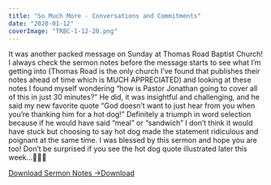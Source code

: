 ```yaml
---
title: "So Much More - Conversations and Commitments"
date: "2020-01-12"
coverImage: "TRBC-1-12-20.png"
---
```


It was another packed message on Sunday at Thomas Road Baptist Church! I always check the sermon notes before the message starts to see what I’m getting into (Thomas Road is the only church I’ve found that publishes their notes ahead of time which is MUCH APPRECIATED) and looking at these notes I found myself wondering “how is Pastor Jonathan going to cover all of this in just 30 minutes?” He did, it was insightful and challenging, and he said my new favorite quote “God doesn’t want to just hear from you when you’re thanking him for a hot dog!” Definitely a triumph in word selection because if he would have said “meal” or “sandwich” I don’t think it would have stuck but choosing to say hot dog made the statement ridiculous and poignant at the same time. I was blessed by this sermon and hope you are too! Don’t be surprised if you see the hot dog quote illustrated later this week...🤷‍♂️🌭

[Download Sermon Notes ->](https://sketchysermons.com/wp-content/uploads/2020/07/TRBC-1-12-20.pdf)[Download](https://sketchysermons.com/wp-content/uploads/2020/07/TRBC-1-12-20.pdf)
